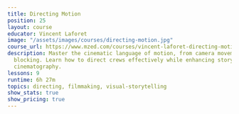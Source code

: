 ```yaml
---
title: Directing Motion
position: 25
layout: course
educator: Vincent Laforet
image: "/assets/images/courses/directing-motion.jpg"
course_url: https://www.mzed.com/courses/vincent-laforet-directing-motion
description: Master the cinematic language of motion, from camera movement to scene
  blocking. Learn how to direct crews effectively while enhancing story through dynamic
  cinematography.
lessons: 9
runtime: 6h 27m
topics: directing, filmmaking, visual-storytelling
show_stats: true
show_pricing: true
---
```


